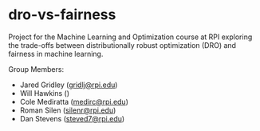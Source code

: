 # dro-vs-fairness
Project for the Machine Learning and Optimization course at RPI exploring the trade-offs between distributionally robust optimization (DRO) and fairness in machine learning.

Group Members:
- Jared Gridley (gridlj@rpi.edu)
- Will Hawkins ()
- Cole Mediratta (medirc@rpi.edu)
- Roman Silen (silenr@rpi.edu)
- Dan Stevens (steved7@rpi.edu)
